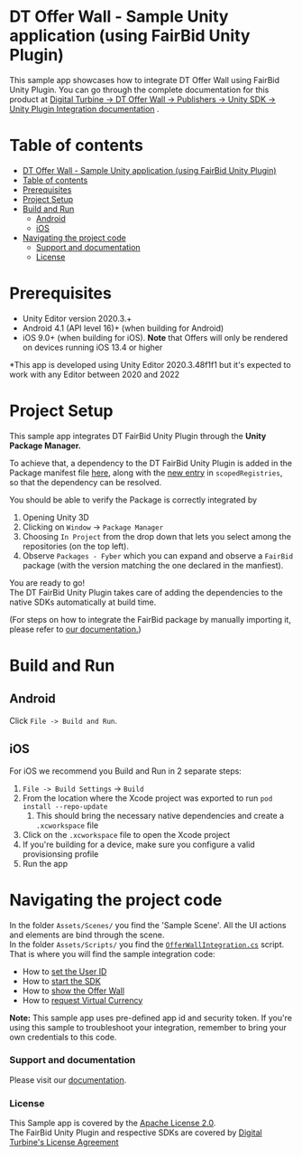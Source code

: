 DT Offer Wall - Sample Unity application (using FairBid Unity Plugin)
============================================
This sample app showcases how to integrate DT Offer Wall using FairBid Unity Plugin. 
You can go through the complete documentation for this product at [Digital Turbine -> DT Offer Wall -> Publishers -> Unity SDK -> Unity Plugin Integration documentation](https://developer.digitalturbine.com/hc/en-us/articles/360010955917-Unity-Plugin-Integration) .


Table of contents
=================

- [DT Offer Wall - Sample Unity application (using FairBid Unity Plugin)](#dt-offer-wall---sample-unity-application-using-fairbid-unity-plugin)
- [Table of contents](#table-of-contents)
- [Prerequisites](#prerequisites)
- [Project Setup](#project-setup)
- [Build and Run](#build-and-run)
  - [Android](#android)
  - [iOS](#ios)
- [Navigating the project code](#navigating-the-project-code)
    - [Support and documentation](#support-and-documentation)
    - [License](#license)

# Prerequisites
* Unity Editor version 2020.3.+ 
* Android 4.1 (API level 16)+ (when building for Android)
* iOS 9.0+ (when building for iOS). **Note** that Offers will only be rendered on devices running iOS 13.4 or higher

*This app is developed using Unity Editor 2020.3.48f1f1 but it's expected to work with any Editor between 2020 and 2022

# Project Setup

This sample app integrates DT FairBid Unity Plugin through the **Unity Package Manager.**  

To achieve that, a dependency to the DT FairBid Unity Plugin is added in the Package manifest file [here](Packages/manifest.json#L12), along with the [new entry](Packages/manifest.json#L7) in `scopedRegistries`, so that the dependency can be resolved.

You should be able to verify the Package is correctly integrated by 
1. Opening Unity 3D
2. Clicking on `Window` -> `Package Manager`
3. Choosing `In Project` from the drop down that lets you select among the repositories (on the top left).
4. Observe `Packages - Fyber` which you can expand and observe a `FairBid` package (with the version matching the one declared in the manfiest).

You are ready to go!  
The DT FairBid Unity Plugin takes care of adding the dependencies to the native SDKs automatically at build time.  

(For steps on how to integrate the FairBid package by manually importing it, please refer to [our documentation.](https://developer.digitalturbine.com/hc/en-us/articles/360010955917-Unity-Plugin-Integration))

# Build and Run

## Android

Click `File -> Build and Run`. 

## iOS

For iOS we recommend you Build and Run in 2 separate steps:
1. `File -> Build Settings` -> `Build`
2. From the location where the Xcode project was exported to run `pod install --repo-update`
   1. This should bring the necessary native dependencies and create a `.xcworkspace` file
2. Click on the `.xcworkspace` file to open the Xcode project
3. If you're building for a device, make sure you configure a valid provisionsing profile
5. Run the app

# Navigating the project code

In the folder `Assets/Scenes/` you find the 'Sample Scene'. All the UI actions and elements are bind through the scene.  
In the folder `Assets/Scripts/` you find the [`OfferWallIntegration.cs`](Assets/Scripts/OfferWallIntegration.cs) script. That is where you will find the sample integration code:
* How to [set the User ID](Assets/Scripts/OfferWallIntegration.cs#L32)
* How to [start the SDK](Assets/Scripts/OfferWallIntegration.cs#L50)
* How to [show the Offer Wall](Assets/Scripts/OfferWallIntegration.cs#L124)
* How to [request Virtual Currency](Assets/Scripts/OfferWallIntegration.cs#L143)

**Note:** This sample app uses pre-defined app id and security token. If you're using this sample to troubleshoot your integration, remember to bring your own credentials to this code.


### Support and documentation

Please visit our [documentation](https://developer.digitalturbine.com/hc/en-us/articles/360010151157-Unity-SDK-Integration).

### License

This Sample app is covered by the [Apache License 2.0](LICENSE).  
The FairBid Unity Plugin and respective SDKs are covered by [Digital Turbine's License Agreement](https://www.digitalturbine.com/sdk-license-fyber/)
